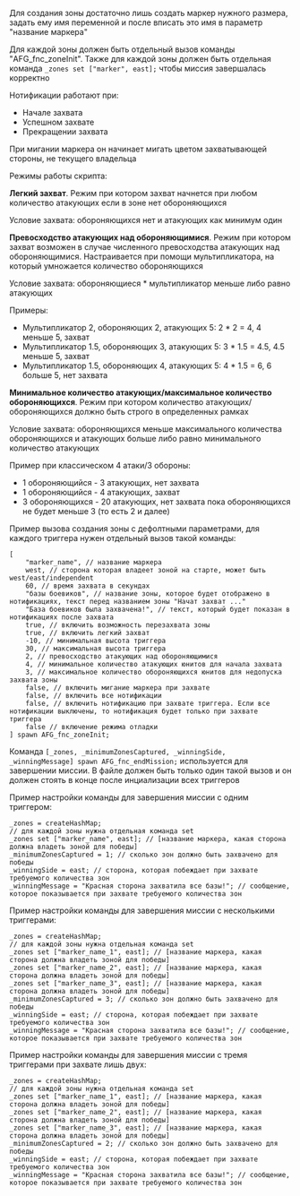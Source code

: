 Для создания зоны достаточно лишь создать маркер нужного размера, задать ему имя переменной и после вписать это имя в параметр "название маркера"

Для каждой зоны должен быть отдельный вызов команды "AFG_fnc_zoneInit". Также для каждой зоны должен быть отдельная команда `_zones set ["marker", east];` чтобы миссия завершалась корректно

Нотификации работают при:
* Начале захвата
* Успешном захвате
* Прекращении захвата

При мигании маркера он начинает мигать цветом захватывающей стороны, не текущего владельца

Режимы работы скрипта:

**Легкий захват**. Режим при котором захват начнется при любом количество атакующих если в зоне нет обороняющихся

Условие захвата: обороняющихся нет и атакующих как минимум один

**Превосходство атакующих над обороняющимися**. Режим при котором захват возможен в случае численного превосходства атакующих над обороняющимися. Настраивается при помощи мультипликатора, на который умножается количество обороняющихся

Условие захвата: обороняющиеся * мультипликатор меньше либо равно атакующих

Примеры:
* Мультипликатор 2, обороняющих 2, атакующих 5: 2 * 2 = 4, 4 меньше 5, захват
* Мультипликатор 1.5, обороняющих 3, атакующих 5: 3 * 1.5 = 4.5, 4.5 меньше 5, захват
* Мультипликатор 1.5, обороняющих 4, атакующих 5: 4 * 1.5 = 6, 6 больше 5, нет захвата

**Минимальное количество атакующих/максимальное количество обороняющихся**. Режим при котором количество атакующих/обороняющихся должно быть строго в определенных рамках

Условие захвата: обороняющихся меньше максимального количества обороняющихся и атакующих больше либо равно минимального количество атакующих

Пример при классическом 4 атаки/3 обороны:
* 1 обороняющийся - 3 атакующих, нет захвата
* 1 обороняющийся - 4 атакующих, захват
* 3 обороняющихся - 20 атакующих, нет захвата пока обороняющихся не будет меньше 3 (то есть 2 и далее)

Пример вызова создания зоны с дефолтными параметрами, для каждого триггера нужен отдельный вызов такой команды:
```sqf
[
	"marker_name", // название маркера
	west, // сторона которая владеет зоной на старте, может быть west/east/independent
	60, // время захвата в секундах
	"базы боевиков", // название зоны, которое будет отображено в нотификациях, текст перед названием зоны "Начат захват ..."
	"База боевиков была захвачена!", // текст, который будет показан в нотификациях после захвата
	true, // включить возможность перезахвата зоны
	true, // включить легкий захват
	-10, // минимальная высота триггера
	30, // максимальная высота триггера
	2, // превосходство атакующих над обороняющимися
	4, // минимальное количество атакующих юнитов для начала захвата
	3, // максимальное количество обороняющихся юнитов для недопуска захвата зоны
	false, // включить мигание маркера при захвате
	false, // включить все нотификации
	false, // включить нотификацию при захвате триггера. Если все нотификации выключены, то нотификация будет только при захвате триггера
	false // включение режима отладки
] spawn AFG_fnc_zoneInit;
```

Команда `[_zones, _minimumZonesCaptured, _winningSide, _winningMessage] spawn AFG_fnc_endMission;` используется для завершении миссии. В файле должен быть только один такой вызов и он должен стоять в конце после инциализации всех триггеров

Пример настройки команды для завершения миссии с одним триггером:
```sqf
_zones = createHashMap;
// для каждой зоны нужна отдельная команда set
_zones set ["marker_name", east]; // [название маркера, какая сторона должна владеть зоной для победы]
_minimumZonesCaptured = 1; // сколько зон должно быть захвачено для победы
_winningSide = east; // сторона, которая побеждает при захвате требуемого количества зон
_winningMessage = "Красная сторона захватила все базы!"; // сообщение, которое показывается при захвате требуемого количества зон
```

Пример настройки команды для завершения миссии с несколькими триггерами:
```sqf
_zones = createHashMap;
// для каждой зоны нужна отдельная команда set
_zones set ["marker_name_1", east]; // [название маркера, какая сторона должна владеть зоной для победы]
_zones set ["marker_name_2", east]; // [название маркера, какая сторона должна владеть зоной для победы]
_zones set ["marker_name_3", east]; // [название маркера, какая сторона должна владеть зоной для победы]
_minimumZonesCaptured = 3; // сколько зон должно быть захвачено для победы
_winningSide = east; // сторона, которая побеждает при захвате требуемого количества зон
_winningMessage = "Красная сторона захватила все базы!"; // сообщение, которое показывается при захвате требуемого количества зон
```

Пример настройки команды для завершения миссии с тремя триггерами при захвате лишь двух:
```sqf
_zones = createHashMap;
// для каждой зоны нужна отдельная команда set
_zones set ["marker_name_1", east]; // [название маркера, какая сторона должна владеть зоной для победы]
_zones set ["marker_name_2", east]; // [название маркера, какая сторона должна владеть зоной для победы]
_zones set ["marker_name_3", east]; // [название маркера, какая сторона должна владеть зоной для победы]
_minimumZonesCaptured = 2; // сколько зон должно быть захвачено для победы
_winningSide = east; // сторона, которая побеждает при захвате требуемого количества зон
_winningMessage = "Красная сторона захватила все базы!"; // сообщение, которое показывается при захвате требуемого количества зон
```
